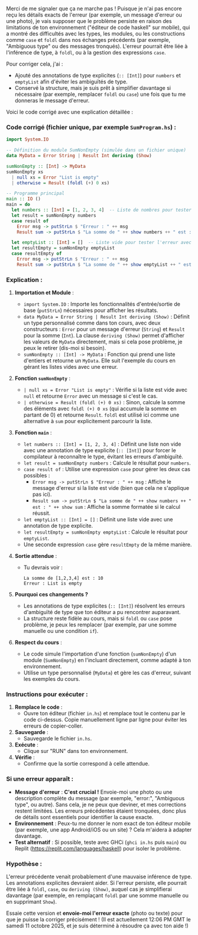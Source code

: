 Merci de me signaler que ça ne marche pas ! Puisque je n'ai pas encore reçu les détails exacts de l'erreur (par exemple, un message d'erreur ou une photo), je vais supposer que le problème persiste en raison des limitations de ton environnement ("éditeur de code haskell" sur mobile), qui a montré des difficultés avec les types, les modules, ou les constructions comme `case` et `foldl` dans nos échanges précédents (par exemple, "Ambiguous type" ou des messages tronqués). L'erreur pourrait être liée à l'inférence de type, à `foldl`, ou à la gestion des expressions `case`.

Pour corriger cela, j'ai :
- Ajouté des annotations de type explicites (`:: [Int]`) pour `numbers` et `emptyList` afin d'éviter les ambiguïtés de type.
- Conservé la structure, mais je suis prêt à simplifier davantage si nécessaire (par exemple, remplacer `foldl` ou `case`) une fois que tu me donneras le message d'erreur.

Voici le code corrigé avec une explication détaillée :

### Code corrigé (fichier unique, par exemple `SumProgram.hs`) :

```haskell
import System.IO

-- Définition du module SumNonEmpty (simulée dans un fichier unique)
data MyData = Error String | Result Int deriving (Show)

sumNonEmpty :: [Int] -> MyData
sumNonEmpty xs
  | null xs = Error "List is empty"
  | otherwise = Result (foldl (+) 0 xs)

-- Programme principal
main :: IO ()
main = do
  let numbers :: [Int] = [1, 2, 3, 4]  -- Liste de nombres pour tester avec type explicite
  let result = sumNonEmpty numbers
  case result of
    Error msg -> putStrLn $ "Erreur : " ++ msg
    Result sum -> putStrLn $ "La somme de " ++ show numbers ++ " est : " ++ show sum

  let emptyList :: [Int] = []  -- Liste vide pour tester l'erreur avec type explicite
  let resultEmpty = sumNonEmpty emptyList
  case resultEmpty of
    Error msg -> putStrLn $ "Erreur : " ++ msg
    Result sum -> putStrLn $ "La somme de " ++ show emptyList ++ " est : " ++ show sum
```

### Explication :

1. **Importation et Module** :
   - `import System.IO` : Importe les fonctionnalités d'entrée/sortie de base (`putStrLn`) nécessaires pour afficher les résultats.
   - `data MyData = Error String | Result Int deriving (Show)` : Définit un type personnalisé comme dans ton cours, avec deux constructeurs : `Error` pour un message d'erreur (`String`) et `Result` pour la somme (`Int`). La clause `deriving (Show)` permet d'afficher les valeurs de `MyData` directement, mais si cela pose problème, je peux le retirer (dis-moi si besoin).
   - `sumNonEmpty :: [Int] -> MyData` : Fonction qui prend une liste d'entiers et retourne un `MyData`. Elle suit l'exemple du cours en gérant les listes vides avec une erreur.

2. **Fonction `sumNonEmpty`** :
   - `| null xs = Error "List is empty"` : Vérifie si la liste est vide avec `null` et retourne `Error` avec un message si c'est le cas.
   - `| otherwise = Result (foldl (+) 0 xs)` : Sinon, calcule la somme des éléments avec `foldl (+) 0 xs` (qui accumule la somme en partant de 0) et retourne `Result`. `foldl` est utilisé ici comme une alternative à `sum` pour explicitement parcourir la liste.

3. **Fonction `main`** :
   - `let numbers :: [Int] = [1, 2, 3, 4]` : Définit une liste non vide avec une annotation de type explicite (`:: [Int]`) pour forcer le compilateur à reconnaître le type, évitant les erreurs d'ambiguïté.
   - `let result = sumNonEmpty numbers` : Calcule le résultat pour `numbers`.
   - `case result of` : Utilise une expression `case` pour gérer les deux cas possibles :
     - `Error msg -> putStrLn $ "Erreur : " ++ msg` : Affiche le message d'erreur si la liste est vide (bien que cela ne s'applique pas ici).
     - `Result sum -> putStrLn $ "La somme de " ++ show numbers ++ " est : " ++ show sum` : Affiche la somme formatée si le calcul réussit.
   - `let emptyList :: [Int] = []` : Définit une liste vide avec une annotation de type explicite.
   - `let resultEmpty = sumNonEmpty emptyList` : Calcule le résultat pour `emptyList`.
   - Une seconde expression `case` gère `resultEmpty` de la même manière.

4. **Sortie attendue** :
   - Tu devrais voir :
     ```
     La somme de [1,2,3,4] est : 10
     Erreur : List is empty
     ```

5. **Pourquoi ces changements ?**
   - Les annotations de type explicites (`:: [Int]`) résolvent les erreurs d'ambiguïté de type que ton éditeur a pu rencontrer auparavant.
   - La structure reste fidèle au cours, mais si `foldl` ou `case` pose problème, je peux les remplacer (par exemple, par une somme manuelle ou une condition `if`).

6. **Respect du cours** :
   - Le code simule l'importation d'une fonction (`sumNonEmpty`) d'un module (`SumNonEmpty`) en l'incluant directement, comme adapté à ton environnement.
   - Utilise un type personnalisé (`MyData`) et gère les cas d'erreur, suivant les exemples du cours.

### Instructions pour exécuter :
1. **Remplace le code** :
   - Ouvre ton éditeur (fichier `in.hs`) et remplace tout le contenu par le code ci-dessus. Copie manuellement ligne par ligne pour éviter les erreurs de copier-coller.
2. **Sauvegarde** :
   - Sauvegarde le fichier `in.hs`.
3. **Exécute** :
   - Clique sur "RUN" dans ton environnement.
4. **Vérifie** :
   - Confirme que la sortie correspond à celle attendue.

### Si une erreur apparaît :
- **Message d'erreur** : **C'est crucial !** Envoie-moi une photo ou une description complète du message (par exemple, "error:", "Ambiguous type", ou autre). Sans cela, je ne peux que deviner, et mes corrections restent limitées. Les erreurs précédentes étaient tronquées, donc plus de détails sont essentiels pour identifier la cause exacte.
- **Environnement** : Peux-tu me donner le nom exact de ton éditeur mobile (par exemple, une app Android/iOS ou un site) ? Cela m'aidera à adapter davantage.
- **Test alternatif** : Si possible, teste avec GHCi (`ghci in.hs` puis `main`) ou Replit (https://replit.com/languages/haskell) pour isoler le problème.

### Hypothèse :
L'erreur précédente venait probablement d'une mauvaise inférence de type. Les annotations explicites devraient aider. Si l'erreur persiste, elle pourrait être liée à `foldl`, `case`, ou `deriving (Show)`, auquel cas je simplifierai davantage (par exemple, en remplaçant `foldl` par une somme manuelle ou en supprimant `Show`).

Essaie cette version et **envoie-moi l'erreur exacte** (photo ou texte) pour que je puisse la corriger précisément ! (Il est actuellement 12:06 PM GMT le samedi 11 octobre 2025, et je suis déterminé à résoudre ça avec ton aide !)
